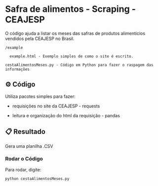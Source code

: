 # Safra de alimentos - Scraping - CEAJESP
O código ajuda a listar os meses das safras de produtos alimentícios vendidos pela CEAJESP no Brasil.
```
/example

  example.html - Exemplo simples de como o site é escrito.
  
cestaAlimentosMeses.py - Código em Python para fazer o raspagem das informações
```

## ⚙️ Código
Utiliza pacotes simples para fazer:

* requisições no site da CEAJESP - requests

* leitura e organização do html da requisição - pandas

## 📋 Resultado
Gera uma planilha .CSV

### Rodar o Código

Para rodar, digite:
```
python cestaAlimentosMeses.py
```
